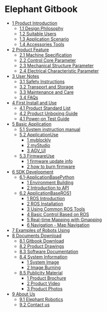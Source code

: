 # Elephant Gitbook

* [1 Product Introduction](1-ProductIntroduction/myagvPI/README.md)
  * [1.1 Design Philosophy](1-ProductIntroduction/myagvPI/1.1-DesignPhilosophy.md)
  * [1.2 Suitable Users](1-ProductIntroduction/myagvPI/1.2-SuitableUsers.md)
  * [1.3 Application Scenario](1-ProductIntroduction/myagvPI/1.3-ApplicationScenario.md)
  * [1.4 Accessories Tools](1-ProductIntroduction/myagvPI/1.4-AccessoriesTools.md)
* [2 Product Feature](2-ProductFeature/README.md)
  * [2.1 Machine Specification](2-ProductFeature/2.1-MachineSpecification.md)
  * [2.2 Control Core Parameter](2-ProductFeature/2.2-ControlCoreParameter.md)
  * [2.3 Mechanical Structure Parameter](2-ProductFeature/2.3-MechanicalStructureParameter.md)
  * [2.4 Electrical Characteristic Parameter](2-ProductFeature/2.4-ElectricalCharacteristicParameter.md)
* [3 User Notes]()
  * [3.1 Safety Instructions](3-UserNotes/myagvPI/3.1-SafetyInstruction.md)
  * [3.2 Transport and Storage](3-UserNotes/myagvPI/3.2-TransportandStorage.md)
  * [3.3 Maintenance and Care](3-UserNotes/myagvPI/3.3-MaintenanceandCare.md)
  * [3.4 FAQs](3-UserNotes/myagvPI/3.4-FAQs.md)
* [4 First Install and Use](4-FirstInstallAndUse/README.md)
  * [4.1 Product Standard List](4-FirstInstallAndUse/myagvPI/4.1.1-ProductStandardList.md)
  * [4.2 Product Unboxing Guide](4-FirstInstallAndUse/myagvPI/4.1.2-ProductUnboxingGuide.md)
  * [4.1 Power-on Test Guide](4-FirstInstallAndUse/myagvPI/4.1.3-PowerOnDetectionGuide.md)
* [5 Basic Application](5-BasicApplication/README.md)
  * [5.1 System instruction manual](5-BasicApplication/5.1-SystemInstructionManual/myagvPI/5.1-SystemInstructionManual.md)
  * [5.2 ApplicationUse]()
    * [1 myblockly](5-BasicApplication/5.2-ApplicationUse/5.2.1-myblockly/pi/README.md)
    * [2 myStudio](5-BasicApplication/5.2-ApplicationUse/5.2.2-mystudio/pi/README.md)
    * [3 AGV_UI](5-BasicApplication/5.2-ApplicationUse/5.2.3-myagv_UI/user_manual.md)
  * [5.3 FirmwareUse]()
    * [1 firmware update info](5-BasicApplication/5.3-FirmwareUse/myagvPI/5.3.1-FirmwareUpdateInfo.md)
    * [2 how to burn firmware](5-BasicApplication/5.3-FirmwareUse/myagvPI/5.3.2-HowToBurnFirmware.md)
* [6 SDK Development](6-SDKDevelopment/README.md)
  * [6.1-ApplicationBasePython](6-SDKDevelopment/6.1-ApplicationBasePython/README.md)
    * [1 Environment Building](6-SDKDevelopment/6.1-ApplicationBasePython/myagvPI/6.1.1-download.md)
    * [2 Introduction to API](6-SDKDevelopment/6.1-ApplicationBasePython/myagvPI/6.1.2-API.md)
  * [6.2 ApplicationBaseROS1](6-SDKDevelopment/6.2-ApplicationBaseROS1/README.md)
    * [1 ROS Introduction](6-SDKDevelopment/6.2-ApplicationBaseROS1/myagvPI/6.2.1-ROS_Introduction.md)
    * [2 ROS Installation](6-SDKDevelopment/6.2-ApplicationBaseROS1/myagvPI/6.2.2-ROS_Installation.md)
    * [3 Using Common ROS Tools](6-SDKDevelopment/6.2-ApplicationBaseROS1/myagvPI/6.2.3-Using_Common_ROS_Tools.md)
    * [4 Basic Control Based on ROS](6-SDKDevelopment/6.2-ApplicationBaseROS1/myagvPI/6.2.4-Basic_Control_Based_on_ROS.md)
    * [5 Real-time Mapping with Gmapping](6-SDKDevelopment/6.2-ApplicationBaseROS1/myagvPI/6.2.5-Real-time_Mapping_with_Gmapping.md)
    * [6 Navigation - Map Navigation](6-SDKDevelopment/6.2-ApplicationBaseROS1/myagvPI/6.2.6-Navigation-Map_Navigation.md)
* [7 Examples of Robots Using](7-ExampleRobotsUsing/README.md)
* [8 Documents Download](8-FilesDownload/README.md)
  * [8.1 Gitbook Download]()
  * [8.2 Product Drawings](8-FilesDownload/8.2-ProductDrawings/myagvPI/8.2-productBrochure.md.md)
  * [8.3 Software Documentation](8-FilesDownload/8.3-SoftwareDocumentation/myagPI/8.3-softwareSource.md)
  * [8.4 System Information](8-FilesDownload/8.4-SystemInformation/README.md)
    * [1 System Image](8-FilesDownload/8.4-SystemInformation/myagvPI/8.4.1-System_Image.md)
    * [2 Image Burning](8-FilesDownload/8.4-SystemInformation/myagvPI/8.4.2-Image_Burning.md)
  * [8.5 Publicity Material]()
    * [1 Product Brochure]()
    * [2 Product Video]()
    * [3 Product Photos]()
* [9 About Us](9-AboutUs/README.md)
  * [9.1 Elephant Robotics](9-AboutUs/9.1_company.md)
  * [9.2 Contact us](9-AboutUs/9.2_contact.md)


